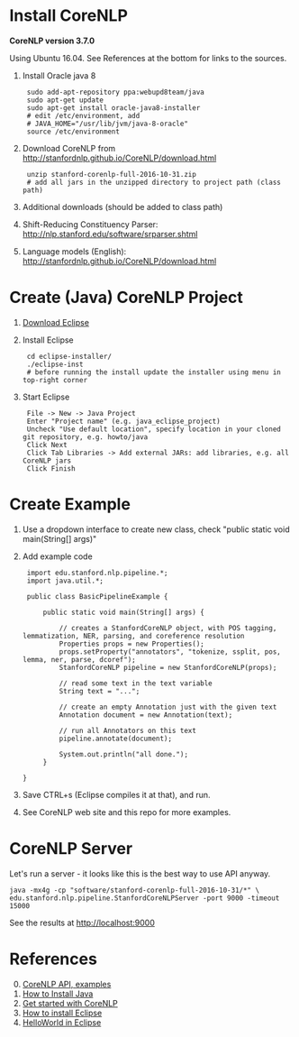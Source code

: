 # Install CoreNLP
**CoreNLP version 3.7.0**

Using Ubuntu 16.04. See References at the bottom for links to the sources.

1. Install Oracle java 8

        sudo add-apt-repository ppa:webupd8team/java
        sudo apt-get update
        sudo apt-get install oracle-java8-installer
        # edit /etc/environment, add
        # JAVA_HOME="/usr/lib/jvm/java-8-oracle"
        source /etc/environment
    
2. Download CoreNLP from http://stanfordnlp.github.io/CoreNLP/download.html

        unzip stanford-corenlp-full-2016-10-31.zip
        # add all jars in the unzipped directory to project path (class path)

3. Additional downloads (should be added to class path)
  1. Shift-Reducing Constituency Parser: http://nlp.stanford.edu/software/srparser.shtml
  2. Language models (English): http://stanfordnlp.github.io/CoreNLP/download.html


# Create (Java) CoreNLP Project

1. [Download Eclipse](https://eclipse.org/downloads/)
2. Install Eclipse

        cd eclipse-installer/
        ./eclipse-inst
        # before running the install update the installer using menu in top-right corner
3. Start Eclipse

        File -> New -> Java Project
        Enter "Project name" (e.g. java_eclipse_project)
        Uncheck "Use default location", specify location in your cloned git repository, e.g. howto/java
        Click Next
        Click Tab Libraries -> Add external JARs: add libraries, e.g. all CoreNLP jars
        Click Finish


# Create Example

1. Use a dropdown interface to create new class, check "public static void main(String[] args)"
2. Add example code

        import edu.stanford.nlp.pipeline.*;
        import java.util.*;

        public class BasicPipelineExample {

            public static void main(String[] args) {

                // creates a StanfordCoreNLP object, with POS tagging, lemmatization, NER, parsing, and coreference resolution
                Properties props = new Properties();
                props.setProperty("annotators", "tokenize, ssplit, pos, lemma, ner, parse, dcoref");
                StanfordCoreNLP pipeline = new StanfordCoreNLP(props);

                // read some text in the text variable
                String text = "...";
        
                // create an empty Annotation just with the given text
                Annotation document = new Annotation(text);
        
                // run all Annotators on this text
                pipeline.annotate(document);
                
                System.out.println("all done.");
            }

       }
3. Save CTRL+s (Eclipse compiles it at that), and run.
4. See CoreNLP web site and this repo for more examples.


# CoreNLP Server
Let's run a server - it looks like this is the best way to use API anyway.

    java -mx4g -cp "software/stanford-corenlp-full-2016-10-31/*" \
    edu.stanford.nlp.pipeline.StanfordCoreNLPServer -port 9000 -timeout 15000

See the results at [http://localhost:9000](http://localhost:9000)


# References

0. [CoreNLP API, examples](http://stanfordnlp.github.io/CoreNLP/api.html)
1. [How to Install Java](https://www.digitalocean.com/community/tutorials/how-to-install-java-with-apt-get-on-ubuntu-16-04)
2. [Get started with CoreNLP](http://eirew.blogspot.com/2014/11/analyzing-text-using-stanford-corenlp.html)
3. [How to install Eclipse](http://askubuntu.com/questions/695382/how-to-install-eclipse-using-its-installer)
4. [HelloWorld in Eclipse](https://www.cis.upenn.edu/~matuszek/cit591-2004/Pages/starting-eclipse.html)
